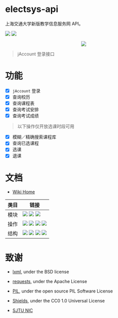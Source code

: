 # electsys-api
上海交通大学新版教学信息服务网 API。


![](https://img.shields.io/badge/python-3.x-blue.svg)
[![](https://img.shields.io/github/last-commit/google/skia.svg)](https://github.com/yuxiqian/electsys-api/)

<div align=center>
    <img src="https://raw.githubusercontent.com/yuxiqian/electsys-api/master/screenshots/login_captcha.png"/>
</div>

> jAccount 登录接口

# 功能
 - [x] `jAccount` 登录
 - [x] 查询校历
 - [x] 查询课程表
 - [x] 查询考试安排
 - [x] 查询考试成绩
 
 > 以下操作仅开放选课时段可用
 - [x] 模糊／精确搜索课程库
 - [x] 查询已选课程
 - [x] 选课
 - [x] 退课

# 文档
* [Wiki Home](https://github.com/yuxiqian/electsys-api/wiki)

| 类目 | 链接 |
| ------ | ------ |
| 模块 | [![](https://img.shields.io/badge/模块-登录-1265FF.svg)](https://github.com/yuxiqian/electsys-api/wiki/login-模块) [![](https://img.shields.io/badge/模块-会话-2F4B7F.svg)](https://github.com/yuxiqian/electsys-api/wiki/session-模块) [![](https://img.shields.io/badge/模块-功能-0E51CC.svg)](https://github.com/yuxiqian/electsys-api/wiki/功能模块)|
| 操作 | [![](https://img.shields.io/badge/操作-查询已选-E889B4.svg)](https://github.com/yuxiqian/electsys-api/wiki/CheckSelected-方法) [![](https://img.shields.io/badge/操作-检索可选-F075FF.svg)](https://github.com/yuxiqian/electsys-api/wiki/QueryCourse-方法) [![](https://img.shields.io/badge/操作-选课-A05FE8.svg)](https://github.com/yuxiqian/electsys-api/wiki/SelectCourse-方法) [![](https://img.shields.io/badge/操作-退课-918AFF.svg)](https://github.com/yuxiqian/electsys-api/wiki/DeselectCourse-方法)|
| 结构 | [![](https://img.shields.io/badge/结构-课程表-FF724C.svg)](https://github.com/yuxiqian/electsys-api/wiki/PersonalCourse-结构) [![](https://img.shields.io/badge/结构-考试安排-FF3600.svg)](https://github.com/yuxiqian/electsys-api/wiki/PersonalExam-结构) [![](https://img.shields.io/badge/结构-待选课程-CC2B00.svg)](https://github.com/yuxiqian/electsys-api/wiki/ElectCourse-结构)  [![](https://img.shields.io/badge/结构-考试成绩-7F3926.svg)](https://github.com/yuxiqian/electsys-api/wiki/PersonalScore-结构) |
# 致谢

* [lxml](https://github.com/lxml/lxml), under the BSD license

* [requests](https://github.com/requests/requests), under the Apache License

* [PIL](https://github.com/python-pillow/Pillow), under the open source PIL Software License

* [Shields](https://github.com/badges/shields/), under the CC0 1.0 Universal License

* [SJTU NIC](https://net.sjtu.edu.cn)
